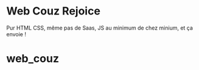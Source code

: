 # Web Couz Rejoice
Pur HTML CSS, même pas de Saas, JS au minimum de chez minium, et ça envoie !

# web_couz
